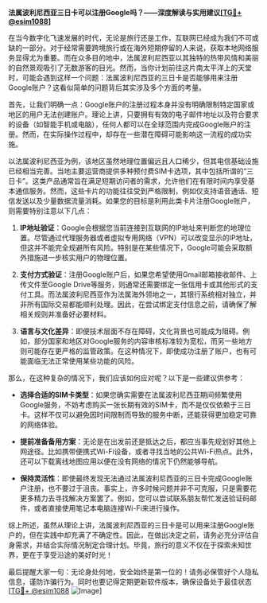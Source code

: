 **法属波利尼西亚三日卡可以注册Google吗？——深度解读与实用建议[[TG💪+ @esim1088](https://t.me/s/esim1088)]**

在当今数字化飞速发展的时代，无论是旅行还是工作，互联网已经成为我们不可或缺的一部分。对于经常需要跨境旅行或在海外短期停留的人来说，获取本地网络服务显得尤为重要。而在众多目的地中，法属波利尼西亚以其独特的热带风情和美丽的自然景观吸引了无数游客的目光。然而，当你计划前往这片南太平洋上的天堂时，可能会遇到这样一个问题：法属波利尼西亚的三日卡是否能够用来注册Google账户？这看似简单的问题背后其实涉及多个方面的考量。

首先，让我们明确一点：Google账户的注册过程本身并没有明确限制特定国家或地区的用户无法创建账户。理论上讲，只要拥有有效的电子邮件地址以及符合要求的设备（如智能手机或电脑），任何人都可以在全球范围内完成Google账户的注册。然而，在实际操作过程中，却存在一些潜在障碍可能影响这一流程的成功实施。

以法属波利尼西亚为例，该地区虽然地理位置偏远且人口稀少，但其电信基础设施已经相当完善。当地主要运营商提供多种预付费SIM卡选项，其中包括所谓的“三日卡”。这类产品通常旨在满足短期访问者的需求，允许他们在有限时间内享受基本通信服务。然而，这些卡片的功能往往受到严格限制，例如仅支持语音通话、短信发送以及少量数据流量消耗。如果您的目标是利用此类卡片注册Google账户，则需要特别注意以下几点：

1. **IP地址验证**：Google会根据您当前连接到互联网的IP地址来判断您的地理位置。尽管通过代理服务器或者虚拟专用网络（VPN）可以改变显示的IP地址，但这并不能完全规避所有风险。特别是在某些情况下，Google可能会采取额外措施进一步核实用户的物理位置。

2. **支付方式验证**：注册Google账户后，如果您希望使用Gmail邮箱接收邮件、上传文件至Google Drive等服务，则通常还需要绑定一张信用卡或其他形式的支付工具。而法属波利尼西亚作为法属海外领地之一，其银行系统相对独立，并非所有国际交易都能顺利处理。因此，在尝试绑定支付信息之前，请确保了解相关规则并准备好必要材料。

3. **语言与文化差异**：即便技术层面不存在障碍，文化背景也可能成为阻碍。例如，部分国家和地区对Google服务的内容审核标准较为宽松，而另一些地方则可能存在更严格的监管政策。在这种情况下，即使成功注册了账户，也有可能面临无法正常使用某些功能的风险。

那么，在这种复杂的情况下，我们应该如何应对呢？以下是一些建议供参考：

- **选择合适的SIM卡类型**：如果您确实需要在法属波利尼西亚期间频繁使用Google服务，不妨考虑购买一张长期有效的SIM卡，而不是仅仅依赖于三日卡。这样不仅可以避免因时间限制而导致的服务中断，还能获得更加稳定可靠的网络体验。
  
- **提前准备备用方案**：无论是在出发前还是抵达之后，都应当事先规划好其他上网途径。比如携带便携式Wi-Fi设备，或者寻找当地的公共Wi-Fi热点。此外，还可以下载离线地图应用以便在没有网络的情况下仍然能够导航。

- **保持灵活性**：即使最终发现无法通过法属波利尼西亚的三日卡完成Google账户注册，也不要过于沮丧。事实上，许多时候问题并非不可克服，只是需要花更多精力去寻找解决方案罢了。例如，您可以尝试联系朋友帮忙发送验证码邮件，或者直接使用笔记本电脑连接Wi-Fi来进行操作。

综上所述，虽然从理论上讲，法属波利尼西亚的三日卡是可以用来注册Google账户的，但在实践中却充满了不确定性。因此，在做出决定之前，请务必充分评估自身需求，并结合实际情况制定合理计划。毕竟，旅行的意义不仅在于探索未知世界，更在于享受沿途的美好时光！

最后提醒大家一句：无论身处何地，安全始终是第一位的！请务必保管好个人隐私信息，谨防诈骗行为。同时也要记得定期更新软件版本，确保设备处于最佳状态[[TG💪+ @esim1088](https://t.me/s/esim1088) ![Image](https://i.postimg.cc/4NQfJmqS/Snipaste-2025-05-13-00-14-12.png)]